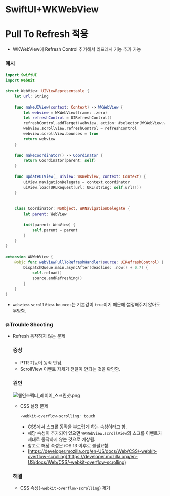 # SwiftUI+WKWebView

# Pull To Refresh 적용

- WKWebView에 Refresh Control 추가해서 리프레시 기능 추가 가능

### 예시

```swift
import SwiftUI
import WebKit

struct WebView: UIViewRepresentable {
    let url: String

    func makeUIView(context: Context) -> WKWebView {
        let webview = WKWebView(frame: .zero)
        let refreshControl = UIRefreshControl()
        refreshControl.addTarget(webview, action: #selector(WKWebView.webViewPullToRefreshHandler(source:)), for: .valueChanged)
        webview.scrollView.refreshControl = refreshControl
        webview.scrollView.bounces = true
        return webview
    }
    
    func makeCoordinator() -> Coordinator {
        return Coordinator(parent: self)
    }

    func updateUIView(_ uiView: WKWebView, context: Context) {
        uiView.navigationDelegate = context.coordinator
        uiView.load(URLRequest(url: URL(string: self.url)!))
    }
    
    
    class Coordinator: NSObject, WKNavigationDelegate {
        let parent: WebView
        
        init(parent: WebView) {
            self.parent = parent
        }
    }
}

extension WKWebView {
    @objc func webViewPullToRefreshHandler(source: UIRefreshControl) {
        DispatchQueue.main.asyncAfter(deadline: .now() + 0.7) {
            self.reload()
            source.endRefreshing()
        }
    }
}
```

- `webview.scrollView.bounces`는 기본값이 `true`이기 때문에 설정해주지 않아도 무방함.

### 💥Trouble Shooting

- Refresh 동작하지 않는 문제
    
    ### 증상
    
    - PTR 기능이 동작 안됨.
    - ScrollView 이벤트 자체가 전달이 안되는 것을 확인함.
    
    ### 원인
    
    ![웹인스펙터_레이어_스크린샷.png](Images/웹인스펙터_레이어_스크린샷.png)
    
    - CSS 설정 문제
        
        ```css
        -webkit-overflow-scrolling: touch
        ```
        
        - CSS에서 스크롤 동작을 부드럽게 하는 속성이라고 함.
        - 해당 속성이 추가되어 있으면 `WKWebView.scrollView`의 스크롤 이벤트가 제대로 동작하지 않는 것으로 예상됨.
        - 참고로 해당 속성은 iOS 13 이후로 불필요함.
        - [https://developer.mozilla.org/en-US/docs/Web/CSS/-webkit-overflow-scrolling](https://developer.mozilla.org/en-US/docs/Web/CSS/-webkit-overflow-scrolling)
    
    ### 해결
    
    - CSS 속성(`-webkit-overflow-scrolling`) 제거
